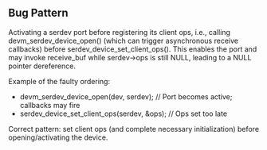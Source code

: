 ## Bug Pattern

Activating a serdev port before registering its client ops, i.e., calling devm_serdev_device_open() (which can trigger asynchronous receive callbacks) before serdev_device_set_client_ops(). This enables the port and may invoke receive_buf while serdev->ops is still NULL, leading to a NULL pointer dereference.

Example of the faulty ordering:
- devm_serdev_device_open(dev, serdev);  // Port becomes active; callbacks may fire
- serdev_device_set_client_ops(serdev, &ops);  // Ops set too late

Correct pattern: set client ops (and complete necessary initialization) before opening/activating the device.
